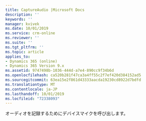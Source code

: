 ```yaml
---
title: CaptureAudio |Microsoft Docs
description: ''
keywords: ''
manager: kvivek
ms.date: 10/01/2019
ms.service: crm-online
ms.reviewer: ''
ms.suite: ''
ms.tgt_pltfrm: ''
ms.topic: article
applies_to:
- Dynamics 365 (online)
- Dynamics 365 Version 9.x
ms.assetid: 9747498b-1036-444d-a7e4-890cc9f34b6d
ms.openlocfilehash: ca520b281f47ca3a4ff55c2f7ef420d384152ad5
ms.sourcegitcommit: 63ea15e2f861d43333aacda19230cd8922d7bdfd
ms.translationtype: MT
ms.contentlocale: ja-JP
ms.lasthandoff: 10/01/2019
ms.locfileid: "72338093"
---
```

オーディオを記録するためにデバイスマイクを呼び出します。
